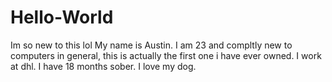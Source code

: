 # Hello-World
Im so new to this lol
My name is Austin.
I am 23 and compltly new to computers in general,
this is actually the first one i have ever owned.
I work at dhl.
I have 18 months sober.
I love my dog.
